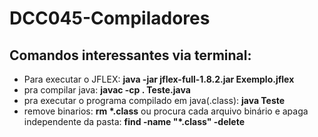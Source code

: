 # DCC045-Compiladores

## Comandos interessantes via terminal:

* Para executar o JFLEX: <b>java -jar jflex-full-1.8.2.jar Exemplo.jflex</b>
* pra compilar java: <b>javac -cp . Teste.java</b>
* pra executar o programa compilado em java(.class): <b>java Teste</b>
* remove binarios: <b>rm \*.class</b> ou procura cada arquivo binário e apaga independente da pasta: <b>find -name "\*.class" -delete</b>
